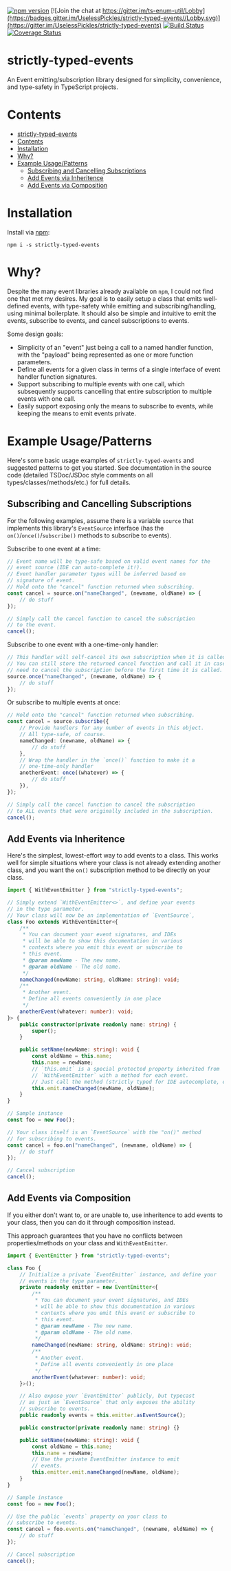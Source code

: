 [![npm version](https://img.shields.io/npm/v/strictly-typed-events.svg)](https://www.npmjs.com/package/strictly-typed-events)
[![Join the chat at https://gitter.im/ts-enum-util/Lobby](https://badges.gitter.im/UselessPickles/strictly-typed-events//Lobby.svg)](https://gitter.im/UselessPickles/strictly-typed-events)
[![Build Status](https://travis-ci.org/UselessPickles/strictly-typed-events.svg?branch=main)](https://travis-ci.org/UselessPickles/strictly-typed-events)
[![Coverage Status](https://coveralls.io/repos/github/UselessPickles/strictly-typed-events/badge.svg?branch=main)](https://coveralls.io/github/UselessPickles/strictly-typed-events?branch=main)

# strictly-typed-events

An Event emitting/subscription library designed for simplicity, convenience, and
type-safety in TypeScript projects.

# Contents

<!-- TOC depthFrom:1 -->

-   [strictly-typed-events](#strictly-typed-events)
-   [Contents](#contents)
-   [Installation](#installation)
-   [Why?](#why)
-   [Example Usage/Patterns](#example-usagepatterns)
    -   [Subscribing and Cancelling Subscriptions](#subscribing-and-cancelling-subscriptions)
    -   [Add Events via Inheritence](#add-events-via-inheritence)
    -   [Add Events via Composition](#add-events-via-composition)

<!-- /TOC -->

# Installation

Install via [npm](https://www.npmjs.com/package/strictly-typed-events):

```
npm i -s strictly-typed-events
```

# Why?

Despite the many event libraries already available on `npm`, I could not find
one that met my desires. My goal is to easily setup a class that emits
well-defined events, with type-safety while emitting and subscribing/handling,
using minimal boilerplate. It should also be simple and intuitive to emit the
events, subscribe to events, and cancel subscriptions to events.

Some design goals:

-   Simplicity of an "event" just being a call to a named handler function, with
    the "payload" being represented as one or more function parameters.
-   Define all events for a given class in terms of a single interface of event
    handler function signatures.
-   Support subscribing to multiple events with one call, which subsequently supports
    cancelling that entire subscription to multiple events with one call.
-   Easily support exposing only the means to subscribe to events, while keeping
    the means to emit events private.

# Example Usage/Patterns

Here's some basic usage examples of `strictly-typed-events` and suggested patterns
to get you started. See documentation in the source code (detailed TSDoc/JSDoc
style comments on all types/classes/methods/etc.) for full details.

## Subscribing and Cancelling Subscriptions

For the following examples, assume there is a variable `source` that implements
this library's `EventSource` interface (has the `on()`/`once()`/`subscribe()`
methods to subscribe to events).

Subscribe to one event at a time:

```ts
// Event name will be type-safe based on valid event names for the
// event source (IDE can auto-complete it!).
// Event handler parameter types will be inferred based on
// signature of event.
// Hold onto the "cancel" function returned when subscribing.
const cancel = source.on("nameChanged", (newname, oldName) => {
    // do stuff
});

// Simply call the cancel function to cancel the subscription
// to the event.
cancel();
```

Subscribe to one event with a one-time-only handler:

```ts
// This handler will self-cancel its own subscription when it is called.
// You can still store the returned cancel function and call it in case you
// need to cancel the subscription before the first time it is called.
source.once("nameChanged", (newname, oldName) => {
    // do stuff
});
```

Or subscribe to multiple events at once:

```ts
// Hold onto the "cancel" function returned when subscribing.
const cancel = source.subscribe({
    // Provide handlers for any number of events in this object.
    // All type-safe, of course.
    nameChanged: (newname, oldName) => {
        // do stuff
    },
    // Wrap the handler in the `once()` function to make it a
    // one-time-only handler
    anotherEvent: once((whatever) => {
        // do stuff
    }),
});

// Simply call the cancel function to cancel the subscription
// to ALL events that were originally included in the subscription.
cancel();
```

## Add Events via Inheritence

Here's the simplest, lowest-effort way to add events to a class.
This works well for simple situations where your class is not already
extending another class, and you want the `on()` subscription
method to be directly on your class.

```ts
import { WithEventEmitter } from "strictly-typed-events";

// Simply extend `WithEventEmitter<>`, and define your events
// in the type parameter.
// Your class will now be an implementation of `EventSource`,
class Foo extends WithEventEmitter<{
    /**
     * You can document your event signatures, and IDEs
     * will be able to show this documentation in various
     * contexts where you emit this event or subscribe to
     * this event.
     * @param newName - The new name.
     * @param oldName - The old name.
     */
    nameChanged(newName: string, oldName: string): void;
    /**
     * Another event.
     * Define all events conveniently in one place
     */
    anotherEvent(whatever: number): void;
}> {
    public constructor(private readonly name: string) {
        super();
    }

    public setName(newName: string): void {
        const oldName = this.name;
        this.name = newName;
        // `this.emit` is a special protected property inherited from
        // `WithEventEmitter` with a method for each event.
        // Just call the method (strictly typed for IDE autocomplete, etc.)
        this.emit.nameChanged(newName, oldName);
    }
}

// Sample instance
const foo = new Foo();

// Your class itself is an `EventSource` with the "on()" method
// for subscribing to events.
const cancel = foo.on("nameChanged", (newname, oldName) => {
    // do stuff
});

// Cancel subscription
cancel();
```

## Add Events via Composition

If you either don't want to, or are unable to, use inheritence to add
events to your class, then you can do it through composition instead.

This approach guarantees that you have no conflicts between properties/methods
on your class and `WithEventEmitter`.

```ts
import { EventEmitter } from "strictly-typed-events";

class Foo {
    // Initialize a private `EventEmitter` instance, and define your
    // events in the type parameter.
    private readonly emitter = new EventEmitter<{
        /**
         * You can document your event signatures, and IDEs
         * will be able to show this documentation in various
         * contexts where you emit this event or subscribe to
         * this event.
         * @param newName - The new name.
         * @param oldName - The old name.
         */
        nameChanged(newName: string, oldName: string): void;
        /**
         * Another event.
         * Define all events conveniently in one place
         */
        anotherEvent(whatever: number): void;
    }>();

    // Also expose your `EventEmitter` publicly, but typecast
    // as just an `EventSource` that only exposes the ability
    // subscribe to events.
    public readonly events = this.emitter.asEventSource();

    public constructor(private readonly name: string) {}

    public setName(newName: string): void {
        const oldName = this.name;
        this.name = newName;
        // Use the private EventEmitter instance to emit
        // events.
        this.emitter.emit.nameChanged(newName, oldName);
    }
}

// Sample instance
const foo = new Foo();

// Use the public `events` property on your class to
// subscribe to events.
const cancel = foo.events.on("nameChanged", (newname, oldName) => {
    // do stuff
});

// Cancel subscription
cancel();
```

